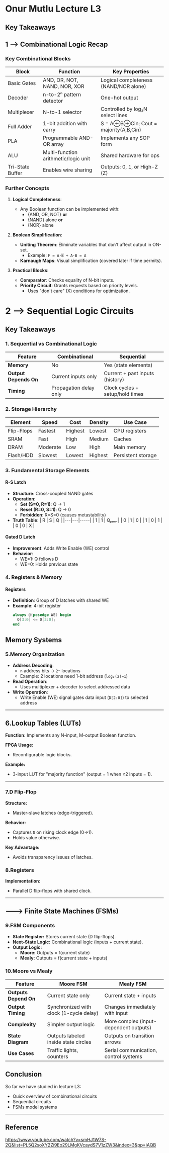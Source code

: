 # Onur Mutlu Lecture L3

## Key Takeaways

## 1 --> Combinational Logic Recap

### Key Combinational Blocks
| **Block**          | **Function**                              | **Key Properties**                     |
|---------------------|------------------------------------------|----------------------------------------|
| Basic Gates         | AND, OR, NOT, NAND, NOR, XOR             | Logical completeness (NAND/NOR alone) |
| Decoder             | n-to-2ⁿ pattern detector                 | One-hot output                        |
| Multiplexer         | N-to-1 selector                          | Controlled by log₂N select lines       |
| Full Adder          | 1-bit addition with carry                | S = A⊕B⊕Cin; Cout = majority(A,B,Cin) |
| PLA                 | Programmable AND-OR array                | Implements any SOP form               |
| ALU                 | Multi-function arithmetic/logic unit     | Shared hardware for ops               |
| Tri-State Buffer    | Enables wire sharing                     | Outputs: 0, 1, or High-Z (Z)          |

### Further Concepts
1. **Logical Completeness**:
   - Any Boolean function can be implemented with:
     - {AND, OR, NOT} **or** 
     - {NAND} alone **or** 
     - {NOR} alone
  
2. **Boolean Simplification**:
   - **Uniting Theorem**: Eliminate variables that don't affect output in ON-set.
     - Example: `F = A·B̅ + A·B = A`
   - **Karnaugh Maps**: Visual simplification (covered later if time permits).

3. **Practical Blocks**:
   - **Comparator**: Checks equality of N-bit inputs.
   - **Priority Circuit**: Grants requests based on priority levels.
     - Uses "don't care" (X) conditions for optimization.

# 2 --> Sequential Logic Circuits

## Key Takeaways

### 1. Sequential vs Combinational Logic
| **Feature**         | **Combinational**               | **Sequential**                  |
|----------------------|----------------------------------|---------------------------------|
| **Memory**           | No                               | Yes (state elements)            |
| **Output Depends On**| Current inputs only              | Current + past inputs (history) |
| **Timing**           | Propagation delay only           | Clock cycles + setup/hold times |

### 2. Storage Hierarchy
| **Element**       | **Speed** | **Cost** | **Density** | **Use Case**          |
|--------------------|-----------|----------|-------------|-----------------------|
| Flip-Flops        | Fastest   | Highest  | Lowest      | CPU registers         |
| SRAM              | Fast      | High     | Medium      | Caches                |
| DRAM              | Moderate  | Low      | High        | Main memory           |
| Flash/HDD         | Slowest   | Lowest   | Highest     | Persistent storage    |

### 3. Fundamental Storage Elements

#### R-S Latch 
- **Structure**: Cross-coupled NAND gates
- **Operation**:
  - **Set (S=0, R=1)**: Q → 1
  - **Reset (R=0, S=1)**: Q → 0
  - **Forbidden**: R=S=0 (causes metastability)
- **Truth Table**:
  | R | S | Q   |
  |---|---|-----|
  | 1 | 1 | Qₚᵣₑᵥ |
  | 0 | 1 | 0   |
  | 1 | 0 | 1   |
  | 0 | 0 |  X |

#### Gated D Latch 
- **Improvement**: Adds Write Enable (WE) control
- **Behavior**:
  - WE=1: Q follows D
  - WE=0: Holds previous state


### 4. Registers & Memory

#### Registers
- **Definition**: Group of D latches with shared WE
- **Example**: 4-bit register
  ```verilog
  always @(posedge WE) begin
    Q[3:0] <= D[3:0];
  end


##   Memory Systems

### 5.Memory Organization 
- **Address Decoding**:
  - `n` address bits → `2ⁿ` locations
  - Example: 2 locations need 1-bit address (`log₂(2)=1`)
- **Read Operation**:
  - Uses multiplexer + decoder to select addressed data
- **Write Operation**:
  - Write Enable (WE) signal gates data input (`D[2:0]`) to selected address

---

##  6.Lookup Tables (LUTs) 

**Function:** Implements any N-input, M-output Boolean function.

**FPGA Usage:**  
- Reconfigurable logic blocks.

**Example:**  
- 3-input LUT for "majority function" (output = 1 when ≥2 inputs = 1).


---



### 7.D Flip-Flop 

**Structure:**  
- Master-slave latches (edge-triggered).

**Behavior:**  
- Captures `D` on rising clock edge (0→1).  
- Holds value otherwise.



**Key Advantage:**  
- Avoids transparency issues of latches.



### 8.Registers

**Implementation:**  
- Parallel D flip-flops with shared clock.


---

##  ---> Finite State Machines (FSMs)



### 9.FSM Components 

- **State Register:** Stores current state (D flip-flops).
- **Next-State Logic:** Combinational logic (inputs + current state).
- **Output Logic:**
  - **Moore:** Outputs = f(current state)
  - **Mealy:** Outputs = f(current state + inputs)

### 10.Moore vs Mealy

| **Feature**       | **Moore FSM**                          | **Mealy FSM**                          |
|--------------------|----------------------------------------|----------------------------------------|
| **Outputs Depend On** | Current state only                   | Current state + inputs                |
| **Output Timing**  | Synchronized with clock (1-cycle delay) | Changes immediately with input       |
| **Complexity**     | Simpler output logic                  | More complex (input-dependent outputs) |
| **State Diagram**  | Outputs labeled inside state circles  | Outputs on transition arrows          |
| **Use Cases**      | Traffic lights, counters              | Serial communication, control systems |






##  Conclusion
So far we have studied in lecture L3:
- Quick overview of combinational circuits
- Sequential circuits 
- FSMs model systems 

---

##  Reference

https://www.youtube.com/watch?v=smHJ1W7S-2Q&list=PL5Q2soXY2Zi9Eo29LMgKVcaydS7V1zZW3&index=3&pp=iAQB

